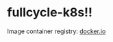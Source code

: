 # fullcycle-k8s!!

Image container registry: [docker.io](https://hub.docker.com/repository/docker/pirpedro/desafio-go)